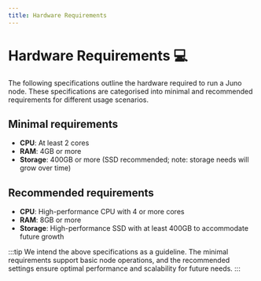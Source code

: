 ```yaml
---
title: Hardware Requirements
---
```


# Hardware Requirements :computer:

The following specifications outline the hardware required to run a Juno node. These specifications are categorised into minimal and recommended requirements for different usage scenarios.

## Minimal requirements

- **CPU**: At least 2 cores
- **RAM**: 4GB or more
- **Storage**: 400GB or more (SSD recommended; note: storage needs will grow over time)

## Recommended requirements

- **CPU**: High-performance CPU with 4 or more cores
- **RAM**: 8GB or more
- **Storage**: High-performance SSD with at least 400GB to accommodate future growth

:::tip
We intend the above specifications as a guideline. The minimal requirements support basic node operations, and the recommended settings ensure optimal performance and scalability for future needs.
:::
